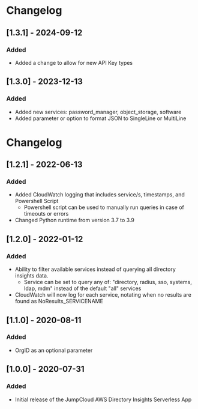 # Changelog
## [1.3.1] - 2024-09-12

### Added

- Added a change to allow for new API Key types

## [1.3.0] - 2023-12-13

### Added

- Added new services: password_manager, object_storage, software
- Added parameter or option to format JSON to SingleLine or MultiLine
  
# Changelog
## [1.2.1] - 2022-06-13

### Added

- Added CloudWatch logging that includes service/s, timestamps, and Powershell Script
  - Powershell script can be used to manually run queries in case of timeouts or errors
- Changed Python runtime from version 3.7 to 3.9
## [1.2.0] - 2022-01-12

### Added

- Ability to filter available services instead of querying all directory insights data.
  - Service can be set to query any of: "directory, radius, sso, systems, ldap, mdm" instead of the default "all" services
- CloudWatch will now log for each service, notating when no results are found as NoResults_SERVICENAME

## [1.1.0] - 2020-08-11

### Added

- OrgID as an optional parameter

## [1.0.0] - 2020-07-31

### Added

- Initial release of the JumpCloud AWS Directory Insights Serverless App